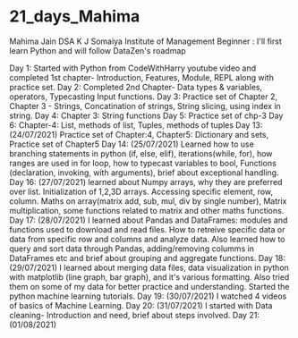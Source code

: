 # 21_days_Mahima
Mahima Jain
DSA
K J Somaiya Institute of Management
Beginner : I'll first learn Python and will follow DataZen's roadmap

Day 1: Started with Python from CodeWithHarry youtube video and completed 1st chapter- Introduction, Features, Module, REPL along with practice set.
Day 2: Completed 2nd Chapter- Data types & variables, operators, Typecasting Input functions.
Day 3: Practice set of Chapter 2, Chapter 3 - Strings, Concatination of strings, String slicing, using index in string.
Day 4: Chapter 3: String functions
Day 5: Practice set of chp-3
Day 6: Chapter-4: List, methods of list, Tuples, methods of tuples
Day 13: (24/07/2021) Practice set of Chapter:4, Chapter5: Dictionary and sets, Practice set of Chapter5
Day 14: (25/07/2021) Learned how to use branching statements in python (if, else, elif), iterations(while, for), how ranges are used in for loop, how to typecast variables to bool, Functions (declaration, invoking, with arguments), brief about exceptional handling.
Day 16: (27/07/2021) learned about Numpy arrays, why they are preferred over list. Initialization of 1,2,3D arrays. Accessing specific element, row, column. Maths on array(matrix add, sub, mul, div by single number), Matrix multiplication, some functions related to matrix and other maths functions.
Day 17: (28/07/2021) I learned about Pandas and DataFrames: modules and functions used to download and read files. How to retreive specific data or data from specific row and columns and analyze data. Also learned how to query and sort data through Pandas, adding/removing columms in DataFrames etc and brief about grouping and aggregate functions.
Day 18: (29/07/2021) I learned about merging data files, data visualization in python with matplotlib (line graph, bar graph), and it's various formatting. Also tried them on some of my data for better practice and understanding. Started the python machine learning tutorials.
Day 19: (30/07/2021) I watched 4 videos of basics of Machine Learning.
Day 20: (31/07/2021) I started with Data cleaning- Introduction and need, brief about steps involved.
Day 21: (01/08/2021)
